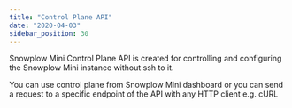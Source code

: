 ```yaml
---
title: "Control Plane API"
date: "2020-04-03"
sidebar_position: 30
---
```


Snowplow Mini Control Plane API is created for controlling and configuring the Snowplow Mini instance without ssh to it.

You can use control plane from Snowplow Mini dashboard or you can send a request to a specific endpoint of the API with any HTTP client e.g. cURL
